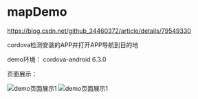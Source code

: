 # mapDemo

https://blog.csdn.net/github_34460372/article/details/79549330

cordova检测安装的APP并打开APP导航到目的地

demo环境：
cordova-android 6.3.0

页面展示：

![demo页面展示1](https://github.com/hesijie/mapDemo/raw/master/www/img/demo1.jpg)
![demo页面展示1](https://github.com/hesijie/mapDemo/raw/master/www/img/demo2.jpg)
